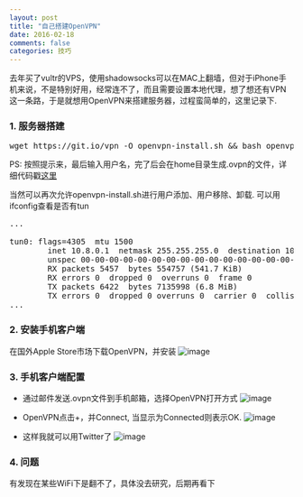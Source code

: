 ```yaml
---
layout: post
title: "自己搭建OpenVPN"
date: 2016-02-18
comments: false
categories: 技巧
---
```


去年买了vultr的VPS，使用shadowsocks可以在MAC上翻墙，但对于iPhone手机来说，不是特别好用，经常连不了，而且需要设置本地代理，想了想还有VPN这一条路，于是就想用OpenVPN来搭建服务器，过程蛮简单的，这里记录下.

### 1. 服务器搭建
<pre>
wget https://git.io/vpn -O openvpn-install.sh && bash openvpn-install.sh
</pre>
PS: 按照提示来，最后输入用户名，完了后会在home目录生成.ovpn的文件，详细代码戳[这里](https://github.com/smallmuou/openvpn-install)

当然可以再次允许openvpn-install.sh进行用户添加、用户移除、卸载. 可以用ifconfig查看是否有tun
<pre>
...

tun0: flags=4305<UP,POINTOPOINT,RUNNING,NOARP,MULTICAST>  mtu 1500
        inet 10.8.0.1  netmask 255.255.255.0  destination 10.8.0.1
        unspec 00-00-00-00-00-00-00-00-00-00-00-00-00-00-00-00  txqueuelen 100  (UNSPEC)
        RX packets 5457  bytes 554757 (541.7 KiB)
        RX errors 0  dropped 0  overruns 0  frame 0
        TX packets 6422  bytes 7135998 (6.8 MiB)
        TX errors 0  dropped 0 overruns 0  carrier 0  collisions 0
...
</pre>

### 2. 安装手机客户端
在国外Apple Store市场下载OpenVPN，并安装
![image](http://7ximmr.com1.z0.glb.clouddn.com/openvpn-ios-1.PNG)

### 3. 手机客户端配置
* 通过邮件发送.ovpn文件到手机邮箱，选择OpenVPN打开方式
![image](http://7ximmr.com1.z0.glb.clouddn.com/openvpn-ios-2.PNG)

* OpenVPN点击+，并Connect, 当显示为Connected则表示OK. 
![image](http://7ximmr.com1.z0.glb.clouddn.com/openvpn-ios-3.PNG)

* 这样我就可以用Twitter了
![image](http://7ximmr.com1.z0.glb.clouddn.com/openvpn-ios-4.PNG)


### 4. 问题
有发现在某些WiFi下是翻不了，具体没去研究，后期再看下
